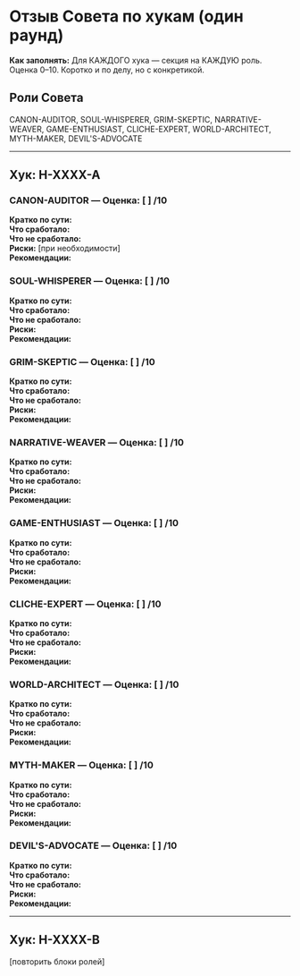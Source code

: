 # Отзыв Совета по хукам (один раунд)

**Как заполнять:** Для КАЖДОГО хука — секция на КАЖДУЮ роль. Оценка 0–10. Коротко и по делу, но с конкретикой.

## Роли Совета
CANON-AUDITOR, SOUL-WHISPERER, GRIM-SKEPTIC, NARRATIVE-WEAVER, GAME-ENTHUSIAST, CLICHE-EXPERT, WORLD-ARCHITECT, MYTH-MAKER, DEVIL'S-ADVOCATE

---

## Хук: H-XXXX-A

### CANON-AUDITOR — Оценка: [ ] /10
**Кратко по сути:**  
**Что сработало:**  
**Что не сработало:**  
**Риски:** [при необходимости]  
**Рекомендации:**  

### SOUL-WHISPERER — Оценка: [ ] /10
**Кратко по сути:**  
**Что сработало:**  
**Что не сработало:**  
**Риски:**  
**Рекомендации:**  

### GRIM-SKEPTIC — Оценка: [ ] /10
**Кратко по сути:**  
**Что сработало:**  
**Что не сработало:**  
**Риски:**  
**Рекомендации:**  

### NARRATIVE-WEAVER — Оценка: [ ] /10
**Кратко по сути:**  
**Что сработало:**  
**Что не сработало:**  
**Риски:**  
**Рекомендации:**  

### GAME-ENTHUSIAST — Оценка: [ ] /10
**Кратко по сути:**  
**Что сработало:**  
**Что не сработало:**  
**Риски:**  
**Рекомендации:**  

### CLICHE-EXPERT — Оценка: [ ] /10
**Кратко по сути:**  
**Что сработало:**  
**Что не сработало:**  
**Риски:**  
**Рекомендации:**  

### WORLD-ARCHITECT — Оценка: [ ] /10
**Кратко по сути:**  
**Что сработало:**  
**Что не сработало:**  
**Риски:**  
**Рекомендации:**  

### MYTH-MAKER — Оценка: [ ] /10
**Кратко по сути:**  
**Что сработало:**  
**Что не сработало:**  
**Риски:**  
**Рекомендации:**  

### DEVIL'S-ADVOCATE — Оценка: [ ] /10
**Кратко по сути:**  
**Что сработало:**  
**Что не сработало:**  
**Риски:**  
**Рекомендации:**  

---

## Хук: H-XXXX-B
[повторить блоки ролей]
